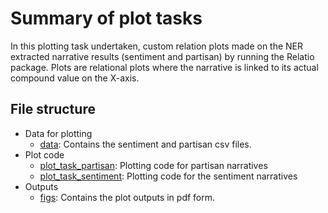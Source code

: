 # Summary of plot tasks

In this plotting task undertaken, custom relation plots made on the NER extracted narrative results (sentiment and partisan) by running the Relatio package. Plots are relational plots where the narrative is linked to its actual compound value on the X-axis.

## File structure

- Data for plotting
  - [data](data/): Contains the sentiment and partisan csv files.
- Plot code
  - [plot_task_partisan](plot_task_partisan.py): Plotting code for partisan narratives
  - [plot_task_sentiment](plot_task_sentiment.py): Plotting code for the sentiment narratives
- Outputs
  - [figs](figs/): Contains the plot outputs in pdf form.
